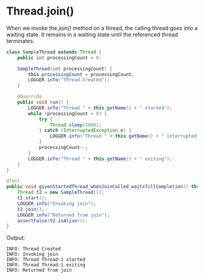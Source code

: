 # Thread.join()

When we invoke the _join()_ method on a thread, the calling thread goes into a waiting state. It remains in a waiting state until the referenced thread terminates.

```java
class SampleThread extends Thread {
    public int processingCount = 0;

    SampleThread(int processingCount) {
        this.processingCount = processingCount;
        LOGGER.info("Thread Created");
    }

    @Override
    public void run() {
        LOGGER.info("Thread " + this.getName() + " started");
        while (processingCount > 0) {
            try {
                Thread.sleep(1000);
            } catch (InterruptedException e) {
                LOGGER.info("Thread " + this.getName() + " interrupted");
            }
            processingCount--;
        }
        LOGGER.info("Thread " + this.getName() + " exiting");
    }
}

@Test
public void givenStartedThread_whenJoinCalled_waitsTillCompletion() throws InterruptedException {
    Thread t2 = new SampleThread(1);
    t2.start();
    LOGGER.info("Invoking join");
    t2.join();
    LOGGER.info("Returned from join");
    assertFalse(t2.isAlive());
}
```

Output:

```log
INFO: Thread Created
INFO: Invoking join
INFO: Thread Thread-1 started
INFO: Thread Thread-1 exiting
INFO: Returned from join
```
